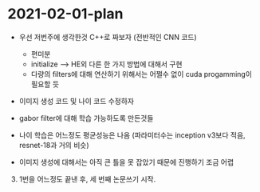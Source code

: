 # 2021-02-01-plan

* 우선 저번주에 생각한것 C++로 짜보자 (전반적인 CNN 코드)
  * 편미분
  * initialize --> HE외 다른 한 가지 방법에 대해서 구현
  * 다량의 filters에 대해 연산하기 위해서는 어쩔수 없이 cuda progamming이 필요할 듯

* 이미지 생성 코드 및 나이 코드 수정하자
 * gabor filter에 대해 학습 가능하도록 만든것들
 * 나이 학습은 어느정도 평균성능은 나옴 (파라미터수는 inception v3보다 적음, resnet-18과 거의 비슷)
 * 이미지 생성에 대해서는 아직 큰 틀을 못 잡았기 때문에 진행하기 조금 어렵


3. 1번을 어느정도 끝낸 후, 세 번째 논문쓰기 시작.
